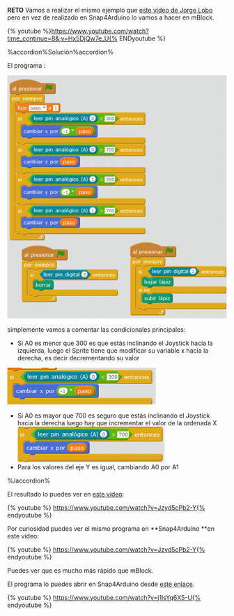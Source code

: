 **RETO**
Vamos a realizar el mismo ejemplo que [este vídeo de Jorge Lobo](https://www.google.com/url?q=https://www.youtube.com/watch?time_continue%3D8%26v%3DHx5DjQw7e_U&sa=D&ust=1513946282876000&usg=AFQjCNE8mVVKkIwRF0D-0kQn9ojW4gK_hQ) pero en vez de realizado en Snap4Arduino lo vamos a hacer en mBlock.

{% youtube %}https://www.youtube.com/watch?time_continue=8&;v=Hx5DjQw7e_U{% ENDyoutube %}

%accordion%Solución%accordion%

El programa :

![](/images/image83.png)

simplemente vamos a comentar las condicionales principales:

*   Si A0 es menor que 300 es que estás inclinando el Joystick hacia la izquierda, luego el Sprite tiene que modificar su variable x hacia la derecha, es decir decrementando su valor

![](/images/image86.png)

*   Si A0 es mayor que 700 es seguro que estás inclinando el Joystick hacia la derecha luego hay que incrementar el valor de la ordenada X![](/images/image66.png)
*   Para los valores del eje Y es igual, cambiando A0 por A1

%/accordion%

El resultado lo puedes ver en [este vídeo](https://www.google.com/url?q=https://www.youtube.com/watch?v%3DJzyd5cPb2-Y&sa=D&ust=1513946282878000&usg=AFQjCNELr1CkYreRS69YLd78fvl_qi0HUA):

{% youtube %} https://www.youtube.com/watch?v=Jzyd5cPb2-Y{% endyoutube %} 


Por curiosidad puedes ver el mismo programa en **Snap4Arduino **en este vídeo:

{% youtube %} https://www.youtube.com/watch?v=Jzyd5cPb2-Y{% endyoutube %} 

Puedes ver que es mucho más rápido que mBlock.

El programa lo puedes abrir en Snap4Arduino desde [este enlace](https://www.google.com/url?q=http://snap4arduino.org/run%23present:Username%3Djavierquintana%26ProjectName%3Dtelesketch-bueno&sa=D&ust=1513946282879000&usg=AFQjCNFYQVyMwX5ojtqgA0dutS5-GDGQdw).

{% youtube %} https://www.youtube.com/watch?v=j1lsYq6X5-U{% endyoutube %} 

